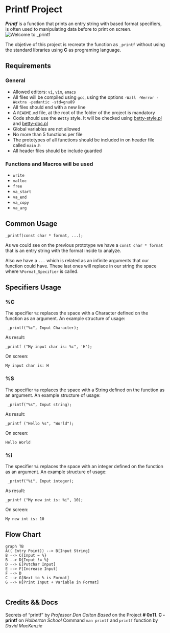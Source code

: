 # Printf Project

***Printf***  is a function that prints an entry string with based  format specifiers, is often used to manipulating data before to print on screen.
![Welcome to _printf](https://i.imgur.com/4KAuTZB.png)

The objetive of this project is recreate the function as `_printf` without using the standard libraries using **C** as programing language.

## Requirements

### General

-   Allowed editors:  `vi`,  `vim`,  `emacs`
-   All files will be compiled using  `gcc`, using the options  `-Wall -Werror -Wextra -pedantic -std=gnu89`
-   All files should end with a new line
-   A  `README.md`  file, at the root of the folder of the project is mandatory
-   Code should use the  `Betty`  style. It will be checked using  [betty-style.pl](https://github.com/holbertonschool/Betty/blob/master/betty-style.pl "betty-style.pl")  and  [betty-doc.pl](https://github.com/holbertonschool/Betty/blob/master/betty-doc.pl "betty-doc.pl")
-   Global variables are not allowed
-   No more than 5 functions per file
-   The prototypes of all functions should be included in on header file called  `main.h`
-   All  header files should be include guarded

### Functions and Macros will be used

-   `write`  
-   `malloc` 
-   `free` 
-   `va_start` 
-   `va_end`  
-   `va_copy` 
-   `va_arg` 

## Common Usage

`_printf(const char * format, ...);`

As we could see on the previous prototype we have a `const char * format` that is an entry string with the format inside to analyze. 

Also we have a `...` which is related as an infinite arguments that our function could have. These last ones will replace in our string the space where `%Format_Specifier` is called. 



## Specifiers Usage

### %C

 The specifier `%c` replaces the space with a Character defined on the function as an argument. An example structure of usage:

   ` _printf("%c", Input Character);`

As result:

`_printf ("My input char is: %c", 'H');`

On screen:

`My input char is: H`

 ### %S

 The specifier `%s` replaces the space with a String defined on the function as an argument. An example structure of usage:

   ` _printf("%s", Input string);`

As result:

`_printf ("Hello %s", "World");`

On screen:

`Hello World`

### %i

 The specifier `%i` replaces the space with an integer defined on the function as an argument. An example structure of usage:

   ` _printf("%i", Input integer);`

As result:

`_printf ("My new int is: %i", 10);`

On screen:

`My new int is: 10`

## Flow Chart




```mermaid
graph TB
A(( Entry Point)) --> B[Input String]
B --> C{Input = %}
B --> D{Input != %}
D --> E[Putchar Input]
E --> F[Increase Input]
F --> D
C --> G[Next to % is Format]
G --> H[Print Input + Variable in Format]


```


## Credits && Docs

Secrets of “printf”  by *Professor Don Colton*
*Based* on the Project **# 0x11. C - printf** on *Holberton School*
Command `man printf` and `printf`  function by *David MacKenzie*

